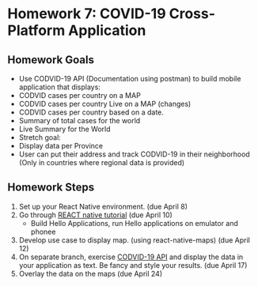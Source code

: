 
# Homework 7: COVID-19 Cross-Platform Application

## Homework Goals
* Use CODVID-19 API (Documentation using postman) to build mobile application that displays:
* CODVID cases per country on a MAP
* CODVID cases per country Live on a MAP (changes)
* CODVID cases per country based on a date.
* Summary of total cases for the world
* Live Summary for the World
* Stretch goal:
* Display data per Province
* User can put their address and track CODVID-19 in their neighborhood (Only in countries where regional data is provided)

## Homework Steps
1. Set up your React Native environment. (due April 8)
2. Go through [REACT native tutorial](https://reactnative.dev/docs/tutorial) (due April 10)
    * Build Hello Applications, run Hello applications on emulator and phonee
3. Develop use case to display map. (using react-native-maps)  (due April 12)
4. On separate branch, exercise [CODVID-19 API](https://covid19api.com/) and display the data in your application as text. Be fancy and style your results. (due April 17)
5. Overlay the data on the maps (due April 24)

